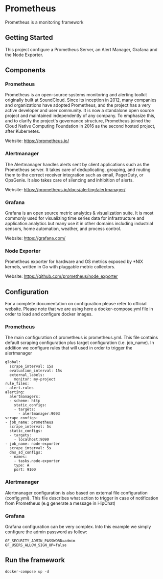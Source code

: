 # Prometheus
Prometheus is a monitoring framework

## Getting Started
This project configure a Prometheus Server, an Alert Manager, Grafana and the Node Exporter.

## Components
### Prometheus
Prometheus is an open-source systems monitoring and alerting toolkit originally built at SoundCloud. Since its inception in 2012, many companies and organizations have adopted Prometheus, and the project has a very active developer and user community. It is now a standalone open source project and maintained independently of any company. To emphasize this, and to clarify the project's governance structure, Prometheus joined the Cloud Native Computing Foundation in 2016 as the second hosted project, after Kubernetes.

Website: https://prometheus.io/

### Alertmanager
The Alertmanager handles alerts sent by client applications such as the Prometheus server. It takes care of deduplicating, grouping, and routing them to the correct receiver integration such as email, PagerDuty, or OpsGenie. It also takes care of silencing and inhibition of alerts.

Website: https://prometheus.io/docs/alerting/alertmanager/

### Grafana
Grafana is an open source metric analytics & visualization suite. It is most commonly used for visualizing time series data for infrastructure and application analytics but many use it in other domains including industrial sensors, home automation, weather, and process control.

Website: https://grafana.com/

### Node Exporter
Prometheus exporter for hardware and OS metrics exposed by *NIX kernels, written in Go with pluggable metric collectors.

Website: https://github.com/prometheus/node_exporter


## Configuration
For a complete documentation on configuration please refer to official website. Please note that we are using here a docker-compose.yml file in order to load and configure docker images.

### Prometheus
The main configuration of prometheus is prometheus.yml. This file contains default scraping configuration plus target configuration (i.e. job_name).
In addition we configure rules that will used in order to trigger the alertmanager

```
global:
  scrape_interval: 15s
  evaluation_interval: 15s
  external_labels:
    monitor: my-project
rule_files:
- alert.rules
alerting:
  alertmanagers:
  - scheme: http
    static_configs:
    - targets:
      - alertmanager:9093
scrape_configs:
- job_name: prometheus
  scrape_interval: 5s
  static_configs:
  - targets:
    - localhost:9090
- job_name: node-exporter
  scrape_interval: 5s
  dns_sd_configs:
  - names:
    - tasks.node-exporter
    type: A
    port: 9100
```

### Alertmanager
Alertmanager configuration is also based on external file configuration (config.yml). This file describes what action to trigger in case of notification from Prometheus (e.g generate a message in HipChat)

### Grafana
Grafana configuration can be very complex. Into this example we simply configure the admin password as follow:

```
GF_SECURITY_ADMIN_PASSWORD=admin
GF_USERS_ALLOW_SIGN_UP=false
```

## Run the framework

```
docker-compose up -d
```